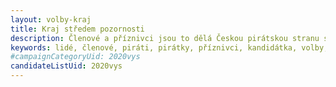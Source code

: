 ```yaml
---
layout: volby-kraj
title: Kraj středem pozornosti
description: Členové a příznivci jsou to dělá Českou pirátskou stranu silnou. Seznamte se Piráty na Vysočině.
keywords: lidé, členové, piráti, pirátky, příznivci, kandidátka, volby, krajské, kraj, Vysočina, kandidát, kandidáti, lídr, čelo
#campaignCategoryUid: 2020vys
candidateListUid: 2020vys
---
```

